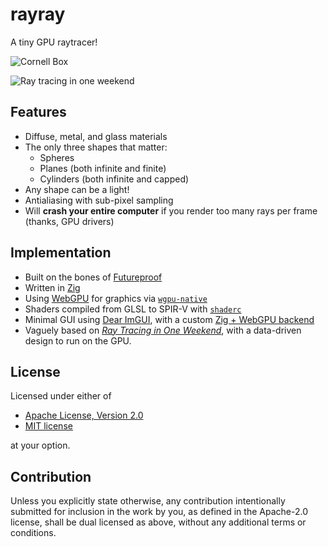 # rayray
A tiny GPU raytracer!

![Cornell Box](https://www.mattkeeter.com/projects/rayray/renders/cornell@2x.png)

![Ray tracing in one weekend](https://www.mattkeeter.com/projects/rayray/renders/rtiow@2x.png)

## Features
- Diffuse, metal, and glass materials
- The only three shapes that matter:
    - Spheres
    - Planes (both infinite and finite)
    - Cylinders (both infinite and capped)
- Any shape can be a light!
- Antialiasing with sub-pixel sampling
- Will **crash your entire computer** if you render too many rays per frame
  (thanks, GPU drivers)

## Implementation
- Built on the bones of [Futureproof](https://mattkeeter.com/projects/futureproof)
- Written in [Zig](https://ziglang.org)
- Using [WebGPU](https://gpuweb.github.io/gpuweb/) for graphics
  via [`wgpu-native`](https://github.com/gfx-rs/wgpu-native)
- Shaders compiled from GLSL to SPIR-V with [`shaderc`](https://github.com/google/shaderc)
- Minimal GUI using [Dear ImGUI](https://github.com/ocornut/imgui),
  with a custom [Zig + WebGPU backend](https://github.com/mkeeter/rayray/blob/master/src/gui/backend.zig)
- Vaguely based on [_Ray Tracing in One Weekend_](https://raytracing.github.io/books/RayTracingInOneWeekend.html),
  with a data-driven design to run on the GPU.

## License
Licensed under either of

 * [Apache License, Version 2.0](http://www.apache.org/licenses/LICENSE-2.0)
 * [MIT license](http://opensource.org/licenses/MIT)

at your option.

## Contribution
Unless you explicitly state otherwise, any contribution intentionally submitted
for inclusion in the work by you, as defined in the Apache-2.0 license, shall be
dual licensed as above, without any additional terms or conditions.
